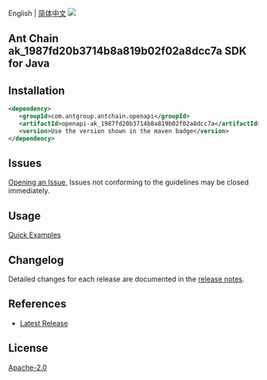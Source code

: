 English | [简体中文](README-CN.md)
![](https://aliyunsdk-pages.alicdn.com/icons/AlibabaCloud.svg)

## Ant Chain ak_1987fd20b3714b8a819b02f02a8dcc7a SDK for Java

## Installation

```xml
<dependency>
   <groupId>com.antgroup.antchain.openapi</groupId>
   <artifactId>openapi-ak_1987fd20b3714b8a819b02f02a8dcc7a</artifactId>
   <version>Use the version shown in the maven badge</version>
</dependency>
```

## Issues
[Opening an Issue](https://github.com/alipay/antchain-openapi-prod-sdk/issues/new), Issues not conforming to the guidelines may be closed immediately.

## Usage
[Quick Examples](https://github.com/alipay/antchain-openapi-prod-sdk/blob/master/docs/0-Examples-EN.md#quick-examples)

## Changelog
Detailed changes for each release are documented in the [release notes](./ChangeLog.txt).

## References
* [Latest Release](https://github.com/alipay/antchain-openapi-prod-sdk/)

## License
[Apache-2.0](http://www.apache.org/licenses/LICENSE-2.0)
